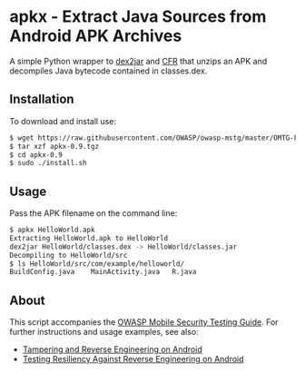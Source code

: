 # apkx - Extract Java Sources from Android APK Archives

A simple Python wrapper to [dex2jar](https://github.com/pxb1988/dex2jar) and [CFR](http://www.benf.org/other/cfr/) that unzips an APK and decompiles Java bytecode contained in classes.dex.

## Installation

To download and install use:

```bash
$ wget https://raw.githubusercontent.com/OWASP/owasp-mstg/master/OMTG-Files/Download/apkx-0.9.tgz
$ tar xzf apkx-0.9.tgz
$ cd apkx-0.9
$ sudo ./install.sh
```

## Usage

Pass the APK filename on the command line:

```bash
$ apkx HelloWorld.apk 
Extracting HelloWorld.apk to HelloWorld
dex2jar HelloWorld/classes.dex -> HelloWorld/classes.jar
Decompiling to HelloWorld/src
$ ls HelloWorld/src/com/example/helloworld/
BuildConfig.java	MainActivity.java	R.java
```

## About

This script accompanies the [OWASP Mobile Security Testing Guide](https://github.com/OWASP/owasp-mstg). For further instructions and usage examples, see also:

- [Tampering and Reverse Engineering on Android](https://github.com/OWASP/owasp-mstg/blob/master/Document/0x05c-Reverse-Engineering-and-Tampering.md)
- [Testing Resiliency Against Reverse Engineering on Android](https://github.com/OWASP/owasp-mstg/blob/master/Document/0x05j-Testing-Resiliency-Against-Reverse-Engineering.md)

